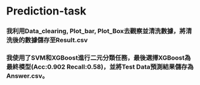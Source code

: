# Prediction-task
<h3>我利用Data_clearing, Plot_bar, Plot_Box去觀察並清洗數據，將清洗後的數據儲存至Result.csv</h3>
<h3>我使用了SVM和XGBoost進行二元分類任務，最後選擇XGBoost為最終模型(Acc:0.902  Recall:0.58)，並將Test Data預測結果儲存為Answer.csv。<h3>
